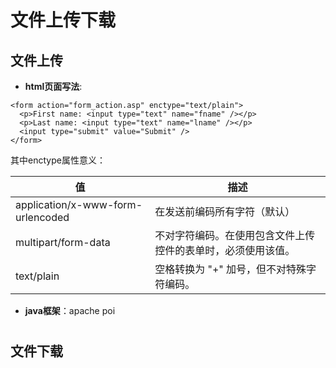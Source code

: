 
# 文件上传下载
## 文件上传

- **html页面写法**:
```
<form action="form_action.asp" enctype="text/plain">
  <p>First name: <input type="text" name="fname" /></p>
  <p>Last name: <input type="text" name="lname" /></p>
  <input type="submit" value="Submit" />
</form>
```
其中enctype属性意义：

值 | 描述
---|---
application/x-www-form-urlencoded |在发送前编码所有字符（默认） 
multipart/form-data | 不对字符编码。在使用包含文件上传控件的表单时，必须使用该值。  
text/plain|空格转换为 "+" 加号，但不对特殊字符编码。


- **java框架**：apache poi


# 
## 文件下载

